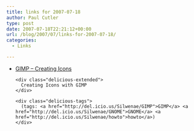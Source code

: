 ```yaml
---
title: links for 2007-07-18
author: Paul Cutler
type: post
date: 2007-07-18T22:21:12+00:00
url: /blog/2007/07/links-for-2007-07-18/
categories:
  - Links

---
```

<ul class="delicious">
  <li>
    <div class="delicious-link">
      <a href="http://www.gimp.org/tutorials/Creating_Icons/">GIMP &#8211; Creating Icons</a>
    </div>
    
    <div class="delicious-extended">
      Creating Icons with GIMP
    </div>
    
    <div class="delicious-tags">
      (tags: <a href="http://del.icio.us/Silwenae/GIMP">GIMP</a> <a href="http://del.icio.us/Silwenae/GNOME">GNOME</a> <a href="http://del.icio.us/Silwenae/howto">howto</a>)
    </div>
  </li>
</ul>